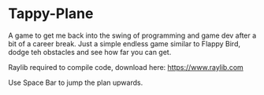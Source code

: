 # Tappy-Plane

A game to get me back into the swing of programming and game dev after a bit of a career break. Just a simple endless game similar to Flappy Bird, dodge teh obstacles and see how far you can get.

Raylib required to compile code, download here: https://www.raylib.com

Use Space Bar to jump the plan upwards.
